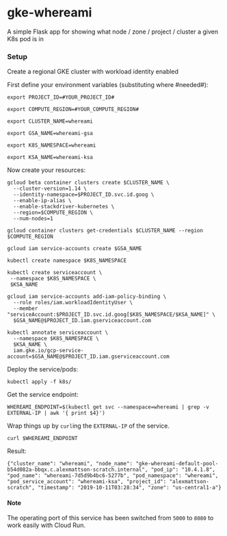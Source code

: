 # gke-whereami
A simple Flask app for showing what node / zone / project / cluster a given K8s pod is in


### Setup

Create a regional GKE cluster with workload identity enabled 

First define your environment variables (substituting where #needed#):

```
export PROJECT_ID=#YOUR_PROJECT_ID#

export COMPUTE_REGION=#YOUR_COMPUTE_REGION#

export CLUSTER_NAME=whereami

export GSA_NAME=whereami-gsa

export K8S_NAMESPACE=whereami

export KSA_NAME=whereami-ksa

```

Now create your resources:

```
gcloud beta container clusters create $CLUSTER_NAME \
  --cluster-version=1.14 \
  --identity-namespace=$PROJECT_ID.svc.id.goog \
  --enable-ip-alias \
  --enable-stackdriver-kubernetes \
  --region=$COMPUTE_REGION \
  --num-nodes=1

gcloud container clusters get-credentials $CLUSTER_NAME --region $COMPUTE_REGION

gcloud iam service-accounts create $GSA_NAME

kubectl create namespace $K8S_NAMESPACE

kubectl create serviceaccount \
 --namespace $K8S_NAMESPACE \
 $KSA_NAME

gcloud iam service-accounts add-iam-policy-binding \
  --role roles/iam.workloadIdentityUser \
  --member "serviceAccount:$PROJECT_ID.svc.id.goog[$K8S_NAMESPACE/$KSA_NAME]" \
  $GSA_NAME@$PROJECT_ID.iam.gserviceaccount.com

kubectl annotate serviceaccount \
  --namespace $K8S_NAMESPACE \
  $KSA_NAME \
  iam.gke.io/gcp-service-account=$GSA_NAME@$PROJECT_ID.iam.gserviceaccount.com
```

Deploy the service/pods:
```
kubectl apply -f k8s/
```

Get the service endpoint:
```
WHEREAMI_ENDPOINT=$(kubectl get svc --namespace=whereami | grep -v EXTERNAL-IP | awk '{ print $4}')
```

Wrap things up by `curl`ing the `EXTERNAL-IP` of the service. 

```curl $WHEREAMI_ENDPOINT```

Result:

```{"cluster_name": "whereami", "node_name": "gke-whereami-default-pool-b54d082a-bbqx.c.alexmattson-scratch.internal", "pod_ip": "10.4.1.8", "pod_name": "whereami-7d5d9b4bc6-5277b", "pod_namespace": "whereami", "pod_service_account": "whereami-ksa", "project_id": "alexmattson-scratch", "timestamp": "2019-10-11T03:28:34", "zone": "us-central1-a"}```


#### Note

The operating port of this service has been switched from `5000` to `8080` to work easily with Cloud Run.